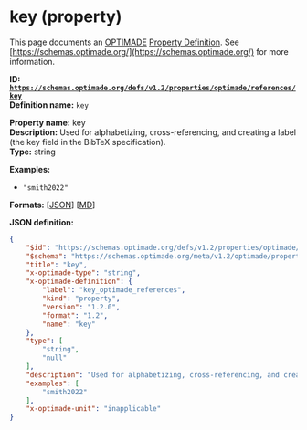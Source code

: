 # key (property)

This page documents an [OPTIMADE](https://www.optimade.org/) [Property Definition](https://schemas.optimade.org/#definitions). See [https://schemas.optimade.org/](https://schemas.optimade.org/) for more information.

**ID: [`https://schemas.optimade.org/defs/v1.2/properties/optimade/references/key`](https://schemas.optimade.org/defs/v1.2/properties/optimade/references/key.md)**  
**Definition name:** `key`

**Property name:** key  
**Description:** Used for alphabetizing, cross-referencing, and creating a label (the key field in the BibTeX specification).  
**Type:** string  



**Examples:**

- `"smith2022"`

**Formats:** [[JSON](key.json)] [[MD](key.md)]

**JSON definition:**

``` json
{
    "$id": "https://schemas.optimade.org/defs/v1.2/properties/optimade/references/key",
    "$schema": "https://schemas.optimade.org/meta/v1.2/optimade/property_definition.json",
    "title": "key",
    "x-optimade-type": "string",
    "x-optimade-definition": {
        "label": "key_optimade_references",
        "kind": "property",
        "version": "1.2.0",
        "format": "1.2",
        "name": "key"
    },
    "type": [
        "string",
        "null"
    ],
    "description": "Used for alphabetizing, cross-referencing, and creating a label (the key field in the BibTeX specification).",
    "examples": [
        "smith2022"
    ],
    "x-optimade-unit": "inapplicable"
}
```